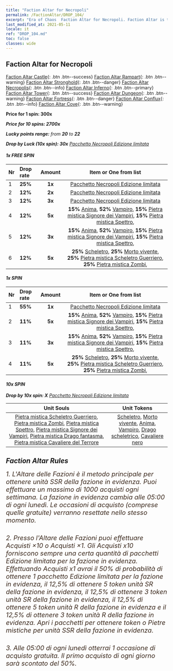 ```yaml
---
title: "Faction Altar for Necropoli"
permalink: /FactionAltar/DROP_104/
excerpt: "Era of Chaos  Faction Altar for Necropoli. Faction Altar is the primary method for obtaining SSR units from the popular faction. Limited to 1,000 purchases each week. The popular faction changes at 05:00 every Monday. Purchase attempts and free purchase attempts will also reset then."
last_modified_at: 2021-05-11
locale: it
ref: "DROP_104.md"
toc: false
classes: wide
---
```


##  Faction Altar for **Necropoli**

  [Faction Altar Castle](/it/FactionAltar/DROP_101/){: .btn .btn--success} [Faction Altar Rampart](/it/FactionAltar/DROP_102/){: .btn .btn--warning} [Faction Altar Stronghold](/it/FactionAltar/DROP_103/){: .btn .btn--danger} [Faction Altar Necropolis](/it/FactionAltar/DROP_104/){: .btn .btn--info} [Faction Altar Inferno](/it/FactionAltar/DROP_105/){: .btn .btn--primary} [Faction Altar Tower](/it/FactionAltar/DROP_106/){: .btn .btn--success} [Faction Altar Dungeon](/it/FactionAltar/DROP_107/){: .btn .btn--warning} [Faction Altar Fortress](/it/FactionAltar/DROP_108/){: .btn .btn--danger} [Faction Altar Conflux](/it/FactionAltar/DROP_109/){: .btn .btn--info} [Faction Altar Cove](/it/FactionAltar/DROP_112/){: .btn .btn--warning} 

  **Price for 1 spin: 300x** <i class="fas fa-gem"/>

  **Price for 10 spins: 2700x** <i class="fas fa-gem"/>

  **Lucky points range:** from **20** to **22**

  **Drop by Luck (10x spin): 30x** [Pacchetto Necropoli Edizione limitata](/ItemsIT/con_2138/)

####  1x FREE SPIN 

  |    Nr    |  Drop rate  |  Amount   |   Item or One from list  |
  |:---------|:------------|:---------:|:------------------------:|
  | 1 | **25%** | **1x** | [Pacchetto Necropoli Edizione limitata](/ItemsIT/con_2138/) |
  | 2 | **12%** | **2x** | [Pacchetto Necropoli Edizione limitata](/ItemsIT/con_2138/) |
  | 3 | **12%** | **3x** | [Pacchetto Necropoli Edizione limitata](/ItemsIT/con_2138/) |
  | 4 | **12%** | **5x** |  **15%** [Anima](/ItemsIT/unt_210/),  **52%** [Vampiro](/ItemsIT/unt_211/),  **15%** [Pietra mistica Signore dei Vampiri](/ItemsIT/unt_300/),  **15%** [Pietra mistica Spettro](/ItemsIT/unt_299/),  |
  | 5 | **12%** | **3x** |  **15%** [Anima](/ItemsIT/unt_210/),  **52%** [Vampiro](/ItemsIT/unt_211/),  **15%** [Pietra mistica Signore dei Vampiri](/ItemsIT/unt_300/),  **15%** [Pietra mistica Spettro](/ItemsIT/unt_299/),  |
  | 6 | **12%** | **5x** |  **25%** [Scheletro](/ItemsIT/unt_208/),  **25%** [Morto vivente](/ItemsIT/unt_209/),  **25%** [Pietra mistica Scheletro Guerriero](/ItemsIT/unt_297/),  **25%** [Pietra mistica Zombi](/ItemsIT/unt_298/),  |


####  1x SPIN 

  |    Nr    |  Drop rate  |  Amount   |   Item or One from list  |
  |:---------|:------------|:---------:|:------------------------:|
  | 1 | **55%** | **1x** | [Pacchetto Necropoli Edizione limitata](/ItemsIT/con_2138/) |
  | 2 | **11%** | **5x** |  **15%** [Anima](/ItemsIT/unt_210/),  **52%** [Vampiro](/ItemsIT/unt_211/),  **15%** [Pietra mistica Signore dei Vampiri](/ItemsIT/unt_300/),  **15%** [Pietra mistica Spettro](/ItemsIT/unt_299/),  |
  | 3 | **11%** | **3x** |  **15%** [Anima](/ItemsIT/unt_210/),  **52%** [Vampiro](/ItemsIT/unt_211/),  **15%** [Pietra mistica Signore dei Vampiri](/ItemsIT/unt_300/),  **15%** [Pietra mistica Spettro](/ItemsIT/unt_299/),  |
  | 4 | **11%** | **5x** |  **25%** [Scheletro](/ItemsIT/unt_208/),  **25%** [Morto vivente](/ItemsIT/unt_209/),  **25%** [Pietra mistica Scheletro Guerriero](/ItemsIT/unt_297/),  **25%** [Pietra mistica Zombi](/ItemsIT/unt_298/),  |


####  10x SPIN 

  **Drop by 10x spin: X** [Pacchetto Necropoli Edizione limitata](/ItemsIT/con_2138/)

  |    Unit Souls    |  Unit Tokens  |
  |:----------------:|:-------------:|
  | [Pietra mistica Scheletro Guerriero](/ItemsIT/unt_297/), [Pietra mistica Zombi](/ItemsIT/unt_298/), [Pietra mistica Spettro](/ItemsIT/unt_299/), [Pietra mistica Signore dei Vampiri](/ItemsIT/unt_300/), [Pietra mistica Drago fantasma](/ItemsIT/unt_303/), [Pietra mistica Cavaliere del Terrore](/ItemsIT/unt_302/) | [Scheletro](/ItemsIT/unt_208/), [Morto vivente](/ItemsIT/unt_209/), [Anima](/ItemsIT/unt_210/), [Vampiro](/ItemsIT/unt_211/), [Drago scheletrico](/ItemsIT/unt_214/), [Cavaliere nero](/ItemsIT/unt_213/) |



## Faction Altar Rules

  <span style="color: #3c2a1e;font-size:20px">1. L'Altare delle Fazioni è il metodo principale per ottenere unità SSR della fazione in evidenza. Puoi effettuare un massimo di 1000 acquisti ogni settimana. La fazione in evidenza cambia alle 05:00 di ogni lunedì. Le occasioni di acquisto (comprese quelle gratuite) verranno resettate nello stesso momento.</span><br/>

<br/>  <span style="color: #3c2a1e;font-size:20px">2. Presso l'Altare delle Fazioni puoi effettuare Acquisti ×10 o Acquisti ×1. Gli Acquisti x10 forniscono sempre una certa quantità di pacchetti Edizione limitata per la fazione in evidenza. Effettuando Acquisti x1 avrai il 50% di probabilità di ottenere 1 pacchetto Edizione limitata per la fazione in evidenza, il 12,5% di ottenere 5 token unità SR della fazione in evidenza, il 12,5% di ottenere 3 token unità SR della fazione in evidenza, il 12,5% di ottenere 5 token unità R della fazione in evidenza e il 12,5% di ottenere 3 token unità R della fazione in evidenza. Apri i pacchetti per ottenere token o Pietre mistiche per unità SSR della fazione in evidenza.</span>

<br/>  <span style="color: #3c2a1e;font-size:20px">3. Alle 05:00 di ogni lunedì otterrai 1 occasione di acquisto gratuita. Il primo acquisto di ogni giorno sarà scontato del 50%.</span><br/>

<br/>